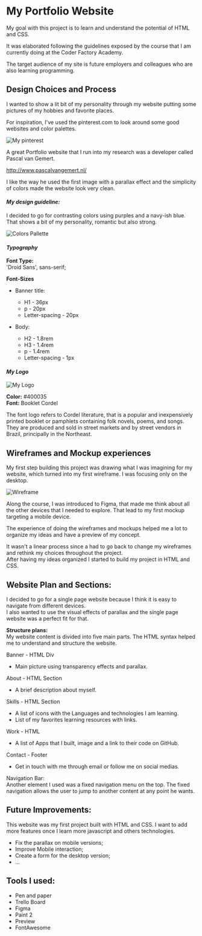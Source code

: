 # My Portfolio Website #

My goal with this project is to learn and understand the potential of HTML and CSS.

It was elaborated following the guidelines exposed by the course that I am currently doing at the Coder Factory Academy.

The target audience of my site is future employers and colleagues who are also learning programming.

## Design Choices and Process ##

I wanted to show a lit bit of my personality through my website putting some pictures of my hobbies and favorite places.

For inspiration, I've used the pinterest.com to look around some good websites and color palettes.  

![My pinterest](https://livia-santos.github.io/docs/my_pinterest.png)

A great Portfolio website that I run into my research was a developer called Pascal van Gemert.


http://www.pascalvangemert.nl/

I like the way he used the first image with a parallax effect and the simplicity of colors made the website look very clean.

 #### *My design guideline:* ####
I decided to go for contrasting colors using purples and a navy-ish blue. That shows a bit of my personality, romantic but also strong.

![Colors Pallette](https://livia-santos.github.io/docs/colors.png)

 #### *Typography* #####
**Font Type:**<br>
'Droid Sans', sans-serif;

**Font-Sizes**
* Banner title:
  * H1 - 36px
  * p - 20px
  * Letter-spacing - 20px


* Body:
  * H2 - 1.8rem
  * H3 - 1.4rem
  * p - 1.4rem
  * Letter-spacing - 1px

 #### *My Logo* ####

 ![My Logo](https://livia-santos.github.io/docs/logo.png)

**Color:** #400035<br>
**Font:** Booklet Cordel

The font logo refers to Cordel literature, that is a popular and inexpensively printed booklet or pamphlets containing folk novels, poems, and songs.
They are produced and sold in street markets and by street vendors in Brazil, principally in the Northeast.

## Wireframes and Mockup experiences ##
My first step building this project was drawing what I was imagining for my website, which turned into my first wireframe. I was focusing only on the desktop.

![Wireframe](https://livia-santos.github.io/docs/1wireframe.jpg)

Along the course, I was introduced to Figma, that made me think about all the other devices that I needed to explore. That lead to my first mockup targeting a mobile device.

The experience of doing the wireframes and mockups helped me a lot to organize my ideas and have a preview of my concept.

It wasn't a linear process since a had to go back to change my wireframes and rethink my choices throughout the project.<br>
After having my ideas organized I started to build my project in HTML and CSS.

##  Website Plan and Sections: ##

I decided to go for a single page website because I think it is easy to navigate from different devices.<br>
I also wanted to use the visual effects of parallax and the single page website was a perfect fit for that.

**Structure plans:**<br>
My website content is divided into five main parts.
The HTML syntax helped me to understand and structure the website.

Banner - HTML Div
* Main picture using transparency effects and parallax.

About - HTML Section
* A brief description about myself.

Skills - HTML Section
* A list of icons with the Languages and technologies I am learning.
* List of my favorites learning resources with links.

Work  - HTML
* A list of Apps that I built, image and a link to their code on GitHub.

Contact - Footer
* Get in touch with me through email or follow me on social medias.

Navigation Bar:<br>
Another element I used was a fixed navigation menu on the top. The fixed navigation allows the user to jump to another content at any point he wants.

## Future Improvements: ##
This website was my first project built with HTML and CSS. I want to add more features once I learn more javascript and others technologies.

- Fix the parallax on mobile versions;
- Improve Mobile interaction;
- Create a form for the desktop version;
- ...

## Tools I used: ##
* Pen and paper
* Trello Board
* Figma
* Paint 2
* Preview
* FontAwesome
